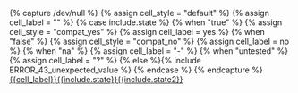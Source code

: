{% capture /dev/null %}
{% assign cell_style = "default" %}
{% assign cell_label = "" %}
{% case include.state %}
  {% when "true" %}
    {% assign cell_style = "compat_yes" %}
    {% assign cell_label = yes %}
  {% when "false" %}
    {% assign cell_style = "compat_no" %}
    {% assign cell_label = no %}
  {% when "na" %}
    {% assign cell_label = "-" %}
  {% when "untested" %}
    {% assign cell_label = "?" %}
  {% else %}{% include ERROR_43_unexpected_value %}
{% endcase %}
{% endcapture %}<td class="compat {{cell_style}}"><a href="{{tool.internal_url}}{{include.anchor}}">{{cell_label}}{{include.state}}{{include.state2}}</a></td>

<!--- Need to be able to test for multiple states.  if states > 1 then each applicable state must be true for a check.-->
